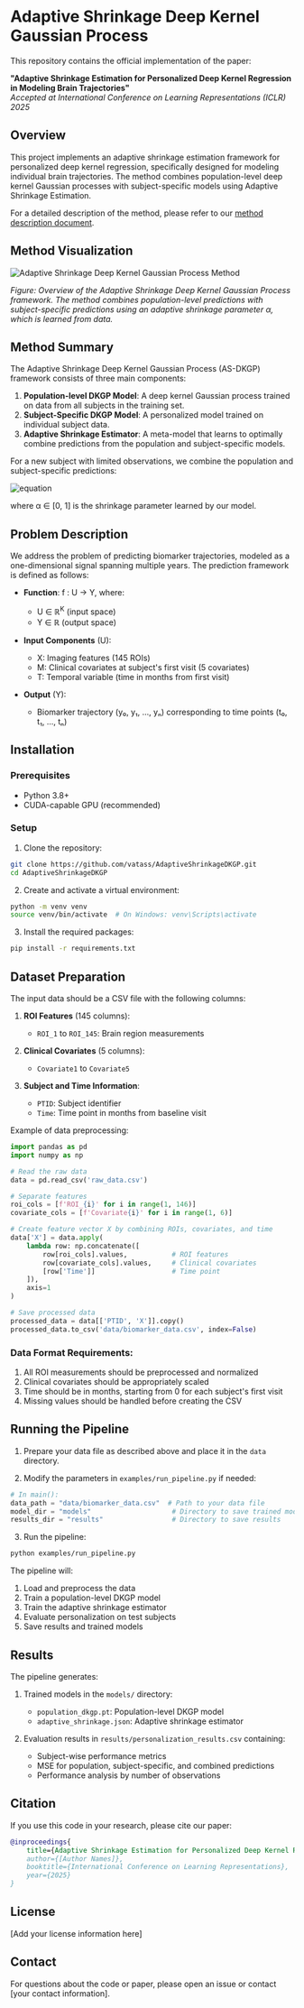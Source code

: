 # Adaptive Shrinkage Deep Kernel Gaussian Process 

This repository contains the official implementation of the paper:

**"Adaptive Shrinkage Estimation for Personalized Deep Kernel Regression in Modeling Brain Trajectories"**  
*Accepted at International Conference on Learning Representations (ICLR) 2025*

## Overview

This project implements an adaptive shrinkage estimation framework for personalized deep kernel regression, specifically designed for modeling individual brain trajectories. The method combines population-level deep kernel Gaussian processes with subject-specific models using Adaptive Shrinkage Estimation.

For a detailed description of the method, please refer to our [method description document](docs/method_description.pdf).

## Method Visualization

![Adaptive Shrinkage Deep Kernel Gaussian Process Method](docs/method_visualization.png)

*Figure: Overview of the Adaptive Shrinkage Deep Kernel Gaussian Process framework. The method combines population-level predictions with subject-specific predictions using an adaptive shrinkage parameter α, which is learned from data.*

## Method Summary

The Adaptive Shrinkage Deep Kernel Gaussian Process (AS-DKGP) framework consists of three main components:

1. **Population-level DKGP Model**: A deep kernel Gaussian process trained on data from all subjects in the training set.
2. **Subject-Specific DKGP Model**: A personalized model trained on individual subject data.
3. **Adaptive Shrinkage Estimator**: A meta-model that learns to optimally combine predictions from the population and subject-specific models.

For a new subject with limited observations, we combine the population and subject-specific predictions:

![equation](https://latex.codecogs.com/png.latex?\hat{y}_{\text{combined}}%20=%20\alpha%20\cdot%20\hat{y}_{\text{population}}%20+%20(1%20-%20\alpha)%20\cdot%20\hat{y}_{\text{subject-specific}})

where α ∈ [0, 1] is the shrinkage parameter learned by our model.

## Problem Description

We address the problem of predicting biomarker trajectories, modeled as a one-dimensional signal spanning multiple years. The prediction framework is defined as follows:

- **Function**: f : U → Y, where:
  - U ∈ ℝ<sup>K</sup> (input space)
  - Y ∈ ℝ (output space)

- **Input Components** (U):
  - X: Imaging features (145 ROIs)
  - M: Clinical covariates at subject's first visit (5 covariates)
  - T: Temporal variable (time in months from first visit)

- **Output** (Y):
  - Biomarker trajectory (y₀, y₁, ..., yₙ) corresponding to time points (t₀, t₁, ..., tₙ)

## Installation

### Prerequisites
- Python 3.8+
- CUDA-capable GPU (recommended)

### Setup

1. Clone the repository:
```bash
git clone https://github.com/vatass/AdaptiveShrinkageDKGP.git
cd AdaptiveShrinkageDKGP
```

2. Create and activate a virtual environment:
```bash
python -m venv venv
source venv/bin/activate  # On Windows: venv\Scripts\activate
```

3. Install the required packages:
```bash
pip install -r requirements.txt
```

## Dataset Preparation

The input data should be a CSV file with the following columns:

1. **ROI Features** (145 columns):
   - `ROI_1` to `ROI_145`: Brain region measurements
   
2. **Clinical Covariates** (5 columns):
   - `Covariate1` to `Covariate5`
   
3. **Subject and Time Information**:
   - `PTID`: Subject identifier
   - `Time`: Time point in months from baseline visit

Example of data preprocessing:
```python
import pandas as pd
import numpy as np

# Read the raw data
data = pd.read_csv('raw_data.csv')

# Separate features
roi_cols = [f'ROI_{i}' for i in range(1, 146)]
covariate_cols = [f'Covariate{i}' for i in range(1, 6)]

# Create feature vector X by combining ROIs, covariates, and time
data['X'] = data.apply(
    lambda row: np.concatenate([
        row[roi_cols].values,           # ROI features
        row[covariate_cols].values,     # Clinical covariates
        [row['Time']]                   # Time point
    ]),
    axis=1
)

# Save processed data
processed_data = data[['PTID', 'X']].copy()
processed_data.to_csv('data/biomarker_data.csv', index=False)
```

### Data Format Requirements:
1. All ROI measurements should be preprocessed and normalized
2. Clinical covariates should be appropriately scaled
3. Time should be in months, starting from 0 for each subject's first visit
4. Missing values should be handled before creating the CSV

## Running the Pipeline

1. Prepare your data file as described above and place it in the `data` directory.

2. Modify the parameters in `examples/run_pipeline.py` if needed:
```python
# In main():
data_path = "data/biomarker_data.csv"  # Path to your data file
model_dir = "models"                    # Directory to save trained models
results_dir = "results"                 # Directory to save results
```

3. Run the pipeline:
```bash
python examples/run_pipeline.py
```

The pipeline will:
1. Load and preprocess the data
2. Train a population-level DKGP model
3. Train the adaptive shrinkage estimator
4. Evaluate personalization on test subjects
5. Save results and trained models

## Results

The pipeline generates:
1. Trained models in the `models/` directory:
   - `population_dkgp.pt`: Population-level DKGP model
   - `adaptive_shrinkage.json`: Adaptive shrinkage estimator

2. Evaluation results in `results/personalization_results.csv` containing:
   - Subject-wise performance metrics
   - MSE for population, subject-specific, and combined predictions
   - Performance analysis by number of observations

## Citation

If you use this code in your research, please cite our paper:

```bibtex
@inproceedings{
    title={Adaptive Shrinkage Estimation for Personalized Deep Kernel Regression in Modeling Brain Trajectories},
    author={[Author Names]},
    booktitle={International Conference on Learning Representations},
    year={2025}
}
```

## License

[Add your license information here]

## Contact

For questions about the code or paper, please open an issue or contact [your contact information].
